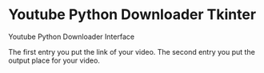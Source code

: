 # Youtube Python Downloader Tkinter
Youtube Python Downloader Interface

The first entry you put the link of your video.
The second entry you put the output place for your video.
